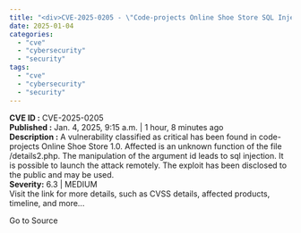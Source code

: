 ```yaml
---
title: "<div>CVE-2025-0205 - \"Code-projects Online Shoe Store SQL Injection Vulnerability\"</div>"
date: 2025-01-04
categories: 
  - "cve"
  - "cybersecurity"
  - "security"
tags: 
  - "cve"
  - "cybersecurity"
  - "security"
---
```


**CVE ID :** CVE-2025-0205  
**Published :** Jan. 4, 2025, 9:15 a.m. | 1 hour, 8 minutes ago  
**Description :** A vulnerability classified as critical has been found in code-projects Online Shoe Store 1.0. Affected is an unknown function of the file /details2.php. The manipulation of the argument id leads to sql injection. It is possible to launch the attack remotely. The exploit has been disclosed to the public and may be used.  
**Severity:** 6.3 | MEDIUM  
Visit the link for more details, such as CVSS details, affected products, timeline, and more...

Go to Source

